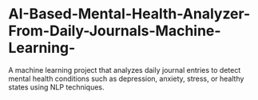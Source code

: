 # AI-Based-Mental-Health-Analyzer-From-Daily-Journals-Machine-Learning-
A machine learning project that analyzes daily journal entries to detect mental health conditions such as depression, anxiety, stress, or healthy states using NLP techniques.
